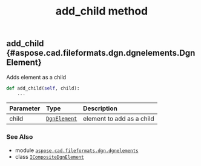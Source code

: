 ﻿---
title: add_child method
second_title: Aspose.CAD for Python via .NET API References
description: 
type: docs
weight: 20
url: /aspose.cad.fileformats.dgn.dgnelements/icompositedgnelement/add_child/
is_root: false
---

## add_child {#aspose.cad.fileformats.dgn.dgnelements.DgnElement}

Adds element as a child



```python
def add_child(self, child):
    ...
```


| Parameter | Type | Description |
| :- | :- | :- |
| child | [`DgnElement`](/cad/python-net/aspose.cad.fileformats.dgn.dgnelements/dgnelement) | element to add as a child |



### See Also
* module [`aspose.cad.fileformats.dgn.dgnelements`](../../)
* class [`ICompositeDgnElement`](/cad/python-net/aspose.cad.fileformats.dgn.dgnelements/icompositedgnelement)
